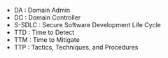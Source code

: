 * DA : Domain Admin
* DC : Domain Controller
* S-SDLC : Secure Software Development Life Cycle
* TTD : Time to Detect
* TTM : Time to  Mitigate
* TTP : Tactics, Techniques, and Procedures
